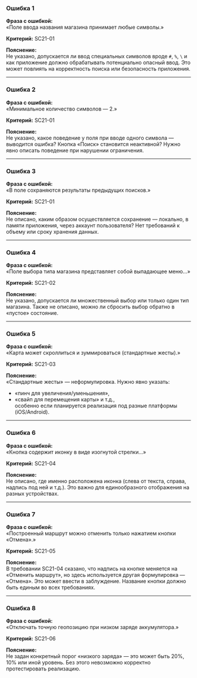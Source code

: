 ### Ошибка 1

**Фраза с ошибкой:**  
«Поле ввода названия магазина принимает любые символы.»

**Критерий:** SC21-01

**Пояснение:**  
Не указано, допускается ли ввод специальных символов вроде `#`, `%`, `\` и как приложение должно обрабатывать потенциально опасный ввод. Это может повлиять на корректность поиска или безопасность приложения.

---

### Ошибка 2

**Фраза с ошибкой:**  
«Минимальное количество символов — 2.»

**Критерий:** SC21-01

**Пояснение:**  
Не указано, какое поведение у поля при вводе одного символа — выводится ошибка? Кнопка «Поиск» становится неактивной? Нужно явно описать поведение при нарушении ограничения.

---

### Ошибка 3

**Фраза с ошибкой:**  
«В поле сохраняются результаты предыдущих поисков.»

**Критерий:** SC21-01

**Пояснение:**  
Не описано, каким образом осуществляется сохранение — локально, в памяти приложения, через аккаунт пользователя? Нет требований к объему или сроку хранения данных.

---

### Ошибка 4

**Фраза с ошибкой:**  
«Поле выбора типа магазина представляет собой выпадающее меню…»

**Критерий:** SC21-02

**Пояснение:**  
Не указано, допускается ли множественный выбор или только один тип магазина. Также не описано, можно ли сбросить выбор обратно в «пустое» состояние.

---

### Ошибка 5

**Фраза с ошибкой:**  
«Карта может скроллиться и зуммироваться (стандартные жесты).»

**Критерий:** SC21-03

**Пояснение:**  
«Стандартные жесты» — неформулировка. Нужно явно указать:

- «пинч для увеличения/уменьшения»,
- «свайп для перемещения карты» и т.д.,  
  особенно если планируется реализация под разные платформы (iOS/Android).

---

### Ошибка 6

**Фраза с ошибкой:**  
«Кнопка содержит иконку в виде изогнутой стрелки…»

**Критерий:** SC21-04

**Пояснение:**  
Не описано, где именно расположена иконка (слева от текста, справа, надпись под ней и т.д.). Это важно для единообразного отображения на разных устройствах.

---

### Ошибка 7

**Фраза с ошибкой:**  
«Построенный маршрут можно отменить только нажатием кнопки «Отмена».»

**Критерий:** SC21-05

**Пояснение:**  
В требовании SC21-04 сказано, что надпись на кнопке меняется на «Отменить маршрут», но здесь используется другая формулировка — «Отмена». Это может ввести в заблуждение. Название кнопки должно быть единым во всех требованиях.

---

### Ошибка 8

**Фраза с ошибкой:**  
«Отключать точную геопозицию при низком заряде аккумулятора.»

**Критерий:** SC21-06

**Пояснение:**  
Не задан конкретный порог «низкого заряда» — это может быть 20%, 10% или иной уровень. Без этого невозможно корректно протестировать реализацию.
